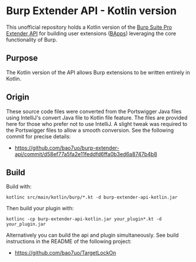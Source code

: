 # Burp Extender API - Kotlin version

This unofficial repository holds a Kotlin version of the [Burp Suite Pro Extender API](https://portswigger.net/burp/extender/)
for building user extensions ([BApps](https://portswigger.net/bappstore/))
leveraging the core functionality of Burp.

## Purpose

The Kotlin version of the API allows Burp extensions to be written entirely in Kotlin.

## Origin

These source code files were converted from the Portswigger Java files using IntelliJ's convert Java file to Kotlin file feature. The files are provided here for those who prefer not to use IntelliJ. A slight tweak was required to the Portswigger files to allow a smooth conversion. See the following commit for precise details:
- https://github.com/bao7uo/burp-extender-api/commit/d58ef77a5fa2e11feddfd6ffa0b3ed6a8747b4b8

## Build

Build with:

`kotlinc src/main/kotlin/burp/*.kt -d burp-extender-api-kotlin.jar`

Then build your plugin with:

`kotlinc -cp burp-extender-api-kotlin.jar your_plugin*.kt -d your_plugin.jar`

Alternatively you can build the api and plugin simultaneously. See build instructions in the README of the following project:
- https://github.com/bao7uo/TargetLockOn
